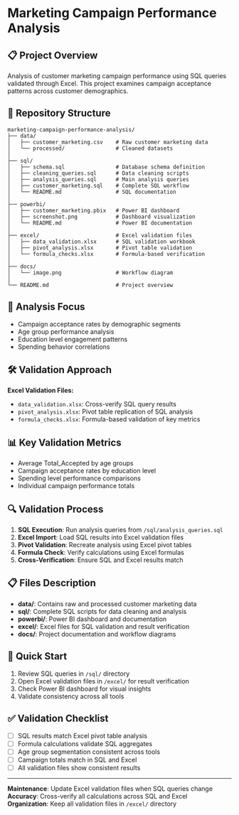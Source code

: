 # **Marketing Campaign Performance Analysis**

## **📋 Project Overview**
Analysis of customer marketing campaign performance using SQL queries validated through Excel. This project examines campaign acceptance patterns across customer demographics.

## **📁 Repository Structure**
```
marketing-campaign-performance-analysis/
├── data/
│   ├── customer_marketing.csv    # Raw customer marketing data
│   └── processed/                # Cleaned datasets
│
├── sql/
│   ├── schema.sql                # Database schema definition
│   ├── cleaning_queries.sql      # Data cleaning scripts
│   ├── analysis_queries.sql      # Main analysis queries
│   ├── customer_marketing.sql    # Complete SQL workflow
│   └── README.md                 # SQL documentation
│
├── powerbi/
│   ├── customer_marketing.pbix   # Power BI dashboard
│   ├── screenshot.png            # Dashboard visualization
│   └── README.md                 # Power BI documentation
│
├── excel/                        # Excel validation files
│   ├── data_validation.xlsx      # SQL validation workbook
│   ├── pivot_analysis.xlsx       # Pivot table validation
│   └── formula_checks.xlsx       # Formula-based verification
│
├── docs/
│   └── image.png                 # Workflow diagram
│
└── README.md                     # Project overview
```

## **🎯 Analysis Focus**
- Campaign acceptance rates by demographic segments
- Age group performance analysis
- Education level engagement patterns
- Spending behavior correlations

## **🛠️ Validation Approach**
**Excel Validation Files:**
- `data_validation.xlsx`: Cross-verify SQL query results
- `pivot_analysis.xlsx`: Pivot table replication of SQL analysis
- `formula_checks.xlsx`: Formula-based validation of key metrics

## **📊 Key Validation Metrics**
- Average Total_Accepted by age groups
- Campaign acceptance rates by education level
- Spending level performance comparisons
- Individual campaign performance totals

## **🔍 Validation Process**
1. **SQL Execution**: Run analysis queries from `/sql/analysis_queries.sql`
2. **Excel Import**: Load SQL results into Excel validation files
3. **Pivot Validation**: Recreate analysis using Excel pivot tables
4. **Formula Check**: Verify calculations using Excel formulas
5. **Cross-Verification**: Ensure SQL and Excel results match

## **📋 Files Description**
- **data/**: Contains raw and processed customer marketing data
- **sql/**: Complete SQL scripts for data cleaning and analysis
- **powerbi/**: Power BI dashboard and documentation
- **excel/**: Excel files for SQL validation and result verification
- **docs/**: Project documentation and workflow diagrams

## **🚀 Quick Start**
1. Review SQL queries in `/sql/` directory
2. Open Excel validation files in `/excel/` for result verification
3. Check Power BI dashboard for visual insights
4. Validate consistency across all tools

## **✅ Validation Checklist**
- [ ] SQL results match Excel pivot table analysis
- [ ] Formula calculations validate SQL aggregates
- [ ] Age group segmentation consistent across tools
- [ ] Campaign totals match in SQL and Excel
- [ ] All validation files show consistent results

---

**Maintenance**: Update Excel validation files when SQL queries change  
**Accuracy**: Cross-verify all calculations across SQL and Excel  
**Organization**: Keep all validation files in `/excel/` directory